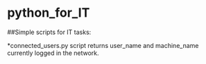 # python_for_IT
##Simple scripts for IT tasks:

*connected_users.py script returns user_name and machine_name currently logged in the network.

